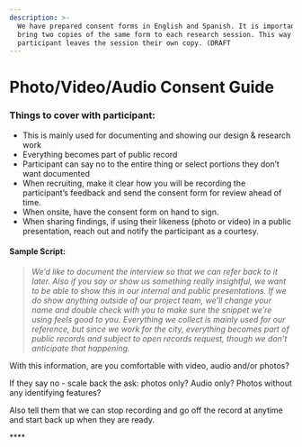 ```yaml
---
description: >-
  We have prepared consent forms in English and Spanish. It is important to
  bring two copies of the same form to each research session. This way the
  participant leaves the session their own copy. (DRAFT
---
```


# Photo/Video/Audio Consent Guide

### **Things to cover with participant:**&#x20;

* This is mainly used for documenting and showing our design & research work&#x20;
* Everything becomes part of public record&#x20;
* Participant can say no to the entire thing or select portions they don’t want documented
* When recruiting, make it clear how you will be recording the participant’s feedback and send the consent form for review ahead of time.&#x20;
* When onsite, have the consent form on hand to sign.
* When sharing findings, if using their likeness (photo or video) in a public presentation, reach out and notify the participant as a courtesy.

#### **Sample Script:**

> _We’d like to document the interview so that we can refer back to it later. Also if you say or show us something really insightful, we want to be able to show this in our internal and public presentations. If we do show anything outside of our project team, we’ll change your name and double check with you to make sure the snippet we’re using feels good to you. Everything we collect is mainly used for our reference, but since we work for the city, everything becomes part of public records and subject to open records request, though we don’t anticipate that happening._

With this information, are you comfortable with video, audio and/or photos?&#x20;

If they say no - scale back the ask: photos only? Audio only? Photos without any identifying features?

&#x20;Also tell them that we can stop recording and go off the record at anytime and start back up when they are ready.



&#x20;****&#x20;

